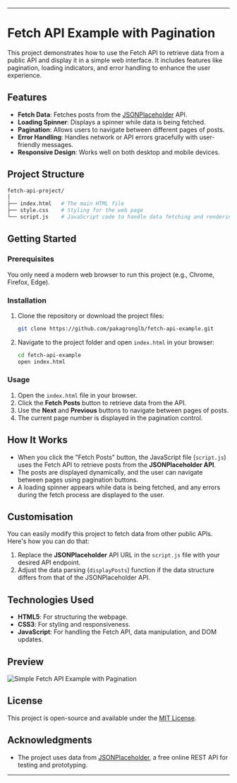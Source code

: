 
---

# Fetch API Example with Pagination

This project demonstrates how to use the Fetch API to retrieve data from a public API and display it in a simple web interface. It includes features like pagination, loading indicators, and error handling to enhance the user experience.

## Features

- **Fetch Data**: Fetches posts from the [JSONPlaceholder](https://jsonplaceholder.typicode.com/) API.
- **Loading Spinner**: Displays a spinner while data is being fetched.
- **Pagination**: Allows users to navigate between different pages of posts.
- **Error Handling**: Handles network or API errors gracefully with user-friendly messages.
- **Responsive Design**: Works well on both desktop and mobile devices.

## Project Structure

```bash
fetch-api-project/
│
├── index.html   # The main HTML file
├── style.css    # Styling for the web page
└── script.js    # JavaScript code to handle data fetching and rendering
```

## Getting Started

### Prerequisites

You only need a modern web browser to run this project (e.g., Chrome, Firefox, Edge).

### Installation

1. Clone the repository or download the project files:

   ```bash
   git clone https://github.com/pakagronglb/fetch-api-example.git
   ```

2. Navigate to the project folder and open `index.html` in your browser:

   ```bash
   cd fetch-api-example
   open index.html
   ```

### Usage

1. Open the `index.html` file in your browser.
2. Click the **Fetch Posts** button to retrieve data from the API.
3. Use the **Next** and **Previous** buttons to navigate between pages of posts.
4. The current page number is displayed in the pagination control.

## How It Works

- When you click the "Fetch Posts" button, the JavaScript file (`script.js`) uses the Fetch API to retrieve posts from the **JSONPlaceholder API**.
- The posts are displayed dynamically, and the user can navigate between pages using pagination buttons.
- A loading spinner appears while data is being fetched, and any errors during the fetch process are displayed to the user.

## Customisation

You can easily modify this project to fetch data from other public APIs. Here's how you can do that:

1. Replace the **JSONPlaceholder** API URL in the `script.js` file with your desired API endpoint.
2. Adjust the data parsing (`displayPosts`) function if the data structure differs from that of the JSONPlaceholder API.

## Technologies Used

- **HTML5**: For structuring the webpage.
- **CSS3**: For styling and responsiveness.
- **JavaScript**: For handling the Fetch API, data manipulation, and DOM updates.

## Preview
![Simple Fetch API Example with Pagination](<Recording 2024-09-18 130314.gif>)

## License

This project is open-source and available under the [MIT License](LICENSE).

## Acknowledgments

- The project uses data from [JSONPlaceholder](https://jsonplaceholder.typicode.com/), a free online REST API for testing and prototyping.

---
